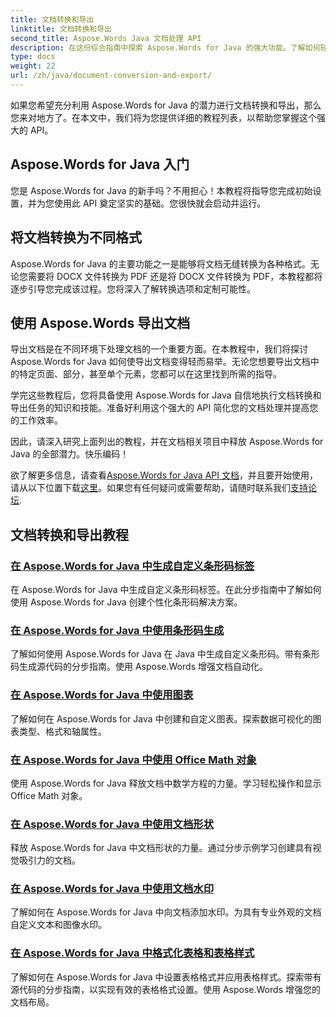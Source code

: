 ```yaml
---
title: 文档转换和导出
linktitle: 文档转换和导出
second_title: Aspose.Words Java 文档处理 API
description: 在这份综合指南中探索 Aspose.Words for Java 的强大功能。了解如何轻松转换和导出文档。
type: docs
weight: 22
url: /zh/java/document-conversion-and-export/
---
```


如果您希望充分利用 Aspose.Words for Java 的潜力进行文档转换和导出，那么您来对地方了。在本文中，我们将为您提供详细的教程列表，以帮助您掌握这个强大的 API。

## Aspose.Words for Java 入门
您是 Aspose.Words for Java 的新手吗？不用担心！本教程将指导您完成初始设置，并为您使用此 API 奠定坚实的基础。您很快就会启动并运行。

## 将文档转换为不同格式
Aspose.Words for Java 的主要功能之一是能够将文档无缝转换为各种格式。无论您需要将 DOCX 文件转换为 PDF 还是将 DOCX 文件转换为 PDF，本教程都将逐步引导您完成该过程。您将深入了解转换选项和定制可能性。

## 使用 Aspose.Words 导出文档
导出文档是在不同环境下处理文档的一个重要方面。在本教程中，我们将探讨 Aspose.Words for Java 如何使导出文档变得轻而易举。无论您想要导出文档中的特定页面、部分，甚至单个元素，您都可以在这里找到所需的指导。

学完这些教程后，您将具备使用 Aspose.Words for Java 自信地执行文档转换和导出任务的知识和技能。准备好利用这个强大的 API 简化您的文档处理并提高您的工作效率。

因此，请深入研究上面列出的教程，并在文档相关项目中释放 Aspose.Words for Java 的全部潜力。快乐编码！

欲了解更多信息，请查看[Aspose.Words for Java API 文档](https://reference.aspose.com/words/java/)，并且要开始使用，请从以下位置下载[这里](https://releases.aspose.com/words/java/)。如果您有任何疑问或需要帮助，请随时联系我们[支持论坛](https://forum.aspose.com/).

## 文档转换和导出教程
### [在 Aspose.Words for Java 中生成自定义条形码标签](./generating-custom-barcode-labels/)
在 Aspose.Words for Java 中生成自定义条形码标签。在此分步指南中了解如何使用 Aspose.Words for Java 创建个性化条形码解决方案。
### [在 Aspose.Words for Java 中使用条形码生成](./using-barcode-generation/)
了解如何使用 Aspose.Words for Java 在 Java 中生成自定义条形码。带有条形码生成源代码的分步指南。使用 Aspose.Words 增强文档自动化。
### [在 Aspose.Words for Java 中使用图表](./using-charts/)
了解如何在 Aspose.Words for Java 中创建和自定义图表。探索数据可视化的图表类型、格式和轴属性。
### [在 Aspose.Words for Java 中使用 Office Math 对象](./using-office-math-objects/)
使用 Aspose.Words for Java 释放文档中数学方程的力量。学习轻松操作和显示 Office Math 对象。
### [在 Aspose.Words for Java 中使用文档形状](./using-document-shapes/)
释放 Aspose.Words for Java 中文档形状的力量。通过分步示例学习创建具有视觉吸引力的文档。
### [在 Aspose.Words for Java 中使用文档水印](./using-watermarks-to-documents/)
了解如何在 Aspose.Words for Java 中向文档添加水印。为具有专业外观的文档自定义文本和图像水印。
### [在 Aspose.Words for Java 中格式化表格和表格样式](./formatting-tables-and-table-styles/)
了解如何在 Aspose.Words for Java 中设置表格格式并应用表格样式。探索带有源代码的分步指南，以实现有效的表格格式设置。使用 Aspose.Words 增强您的文档布局。